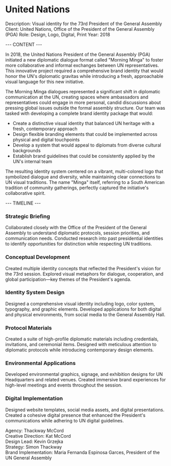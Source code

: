 # United Nations

Description: Visual identity for the 73rd President of the General Assembly
Client: United Nations, Office of the President of the General Assembly (PGA)
Role: Design, Logo, Digital, Print
Year: 2018

--- CONTENT ---

In 2018, the United Nations President of the General Assembly (PGA) initiated a new diplomatic dialogue format called "Morning Minga" to foster more collaborative and informal exchanges between UN representatives. This innovative project required a comprehensive brand identity that would honor the UN's diplomatic gravitas while introducing a fresh, approachable visual language for this new initiative.

The Morning Minga dialogues represented a significant shift in diplomatic communication at the UN, creating spaces where ambassadors and representatives could engage in more personal, candid discussions about pressing global issues outside the formal assembly structure. Our team was tasked with developing a complete brand identity package that would:

- Create a distinctive visual identity that balanced UN heritage with a fresh, contemporary approach
- Design flexible branding elements that could be implemented across physical and digital touchpoints
- Develop a system that would appeal to diplomats from diverse cultural backgrounds
- Establish brand guidelines that could be consistently applied by the UN's internal team

The resulting identity system centered on a vibrant, multi-colored logo that symbolized dialogue and diversity, while maintaining clear connections to UN visual traditions. The name "Minga" itself, referring to a South American tradition of community gatherings, perfectly captured the initiative's collaborative spirit.

--- TIMELINE ---

### Strategic Briefing
Collaborated closely with the Office of the President of the General Assembly to understand diplomatic protocols, session priorities, and communication needs. Conducted research into past presidential identities to identify opportunities for distinction while respecting UN traditions.

### Conceptual Development
Created multiple identity concepts that reflected the President's vision for the 73rd session. Explored visual metaphors for dialogue, cooperation, and global participation—key themes of the President's agenda.

### Identity System Design
Designed a comprehensive visual identity including logo, color system, typography, and graphic elements. Developed applications for both digital and physical environments, from social media to the General Assembly Hall.

### Protocol Materials
Created a suite of high-profile diplomatic materials including credentials, invitations, and ceremonial items. Designed with meticulous attention to diplomatic protocols while introducing contemporary design elements.

### Environmental Applications
Developed environmental graphics, signage, and exhibition designs for UN Headquarters and related venues. Created immersive brand experiences for high-level meetings and events throughout the session.

### Digital Implementation
Designed website templates, social media assets, and digital presentations. Created a cohesive digital presence that enhanced the President's communications while adhering to UN digital guidelines.

Agency: Thackway McCord  
Creative Direction: Kat McCord  
Design Lead: Kevin Grzejka  
Strategy: Simon Thackway  
Brand Implementation: Maria Fernanda Espinosa Garces, President of the UN General Assembly